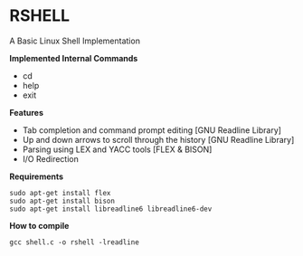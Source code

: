 # RSHELL
A Basic Linux Shell Implementation

<b>Implemented Internal Commands</b>
- cd    <Change Directory>
- help  <Help>
- exit  <Exit Shell>

<b>Features</b>
- Tab completion and command prompt editing   [GNU Readline Library]
- Up and down arrows to scroll through the history  [GNU Readline Library]
- Parsing using LEX and YACC tools    [FLEX & BISON]
- I/O Redirection

<b>Requirements</b>
~~~~~~~~~~~~~~~~~~~~~~~~~~~~~~~~~~~~~~~~~~~~~~~~~~~~~~~~~~~~~~~~~~~~~~~~~~~~~~~~
sudo apt-get install flex
sudo apt-get install bison
sudo apt-get install libreadline6 libreadline6-dev
~~~~~~~~~~~~~~~~~~~~~~~~~~~~~~~~~~~~~~~~~~~~~~~~~~~~~~~~~~~~~~~~~~~~~~~~~~~~~~~~

<b>How to compile</b>
~~~~~~~~~~~~~~~~~~~~~~~~~~~~~~~~~~~~~~~~~~~~~~~~~~~~~~~~~~~~~~~~~~~~~~~~~~~~~~~~
gcc shell.c -o rshell -lreadline
~~~~~~~~~~~~~~~~~~~~~~~~~~~~~~~~~~~~~~~~~~~~~~~~~~~~~~~~~~~~~~~~~~~~~~~~~~~~~~~~
